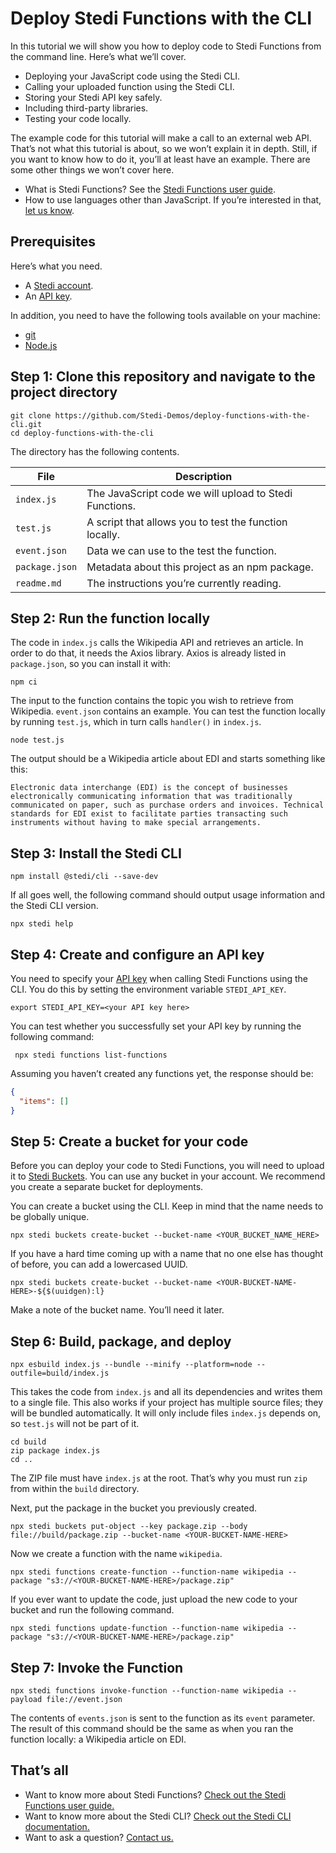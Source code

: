 # Deploy Stedi Functions with the CLI

In this tutorial we will show you how to deploy code to Stedi Functions from the command line. Here’s what we’ll cover.

- Deploying your JavaScript code using the Stedi CLI.
- Calling your uploaded function using the Stedi CLI.
- Storing your Stedi API key safely.
- Including third-party libraries.
- Testing your code locally.

The example code for this tutorial will make a call to an external web API. That’s not what this tutorial is about, so we won’t explain it in depth. Still, if you want to know how to do it, you’ll at least have an example. There are some other things we won’t cover here.

- What is Stedi Functions? See the [Stedi Functions user guide](https://www.stedi.com/docs/functions).
- How to use languages other than JavaScript. If you’re interested in that, [let us know](https://www.stedi.com/contact).

## Prerequisites

Here’s what you need.

- A [Stedi account](https://www.stedi.com/auth/sign-up).
- An [API key](https://www.stedi.com/app/settings/api-keys). 

In addition, you need to have the following tools available on your machine:

- [git](https://git-scm.com/downloads)
- [Node.js](https://nodejs.org/)

## Step 1: Clone this repository and navigate to the project directory

```console
git clone https://github.com/Stedi-Demos/deploy-functions-with-the-cli.git
cd deploy-functions-with-the-cli
```

The directory has the following contents.

File           | Description
---------------|------------
`index.js`     | The JavaScript code we will upload to Stedi Functions.
`test.js`      | A script that allows you to test the function locally.
`event.json`   | Data we can use to the test the function.
`package.json` | Metadata about this project as an npm package.
`readme.md`    | The instructions you’re currently reading.

## Step 2: Run the function locally

The code in `index.js` calls the Wikipedia API and retrieves an article. In order to do that, it needs the Axios library. Axios is already listed in `package.json`, so you can install it with:

```console
npm ci
```

The input to the function contains the topic you wish to retrieve from Wikipedia. `event.json` contains an example. You can test the function locally by running `test.js`, which in turn calls `handler()` in `index.js`.

```console
node test.js
```

The output should be a Wikipedia article about EDI and starts something like this:

```
Electronic data interchange (EDI) is the concept of businesses electronically communicating information that was traditionally communicated on paper, such as purchase orders and invoices. Technical standards for EDI exist to facilitate parties transacting such instruments without having to make special arrangements.
```

## Step 3: Install the Stedi CLI

```console
npm install @stedi/cli --save-dev
```

If all goes well, the following command should output usage information and the Stedi CLI version.

```console
npx stedi help
```

## Step 4: Create and configure an API key

You need to specify your [API key](https://www.stedi.com/app/settings/api-keys) when calling Stedi Functions using the CLI. You do this by setting the environment variable `STEDI_API_KEY`.

```
export STEDI_API_KEY=<your API key here>
```

You can test whether you successfully set your API key by running the following command:

```console
 npx stedi functions list-functions
 ```

Assuming you haven’t created any functions yet, the response should be:

```json
{
  "items": []
}
```

## Step 5: Create a bucket for your code

Before you can deploy your code to Stedi Functions, you will need to upload it to [Stedi Buckets](https://www.stedi.com/docs/buckets). You can use any bucket in your account. We recommend you create a separate bucket for deployments.

You can create a bucket using the CLI. Keep in mind that the name needs to be globally unique.

```console
npx stedi buckets create-bucket --bucket-name <YOUR_BUCKET_NAME_HERE>
```

If you have a hard time coming up with a name that no one else has thought of before, you can add a lowercased UUID.

```console
npx stedi buckets create-bucket --bucket-name <YOUR-BUCKET-NAME-HERE>-${$(uuidgen):l}
```

Make a note of the bucket name. You’ll need it later.

## Step 6: Build, package, and deploy

```console
npx esbuild index.js --bundle --minify --platform=node --outfile=build/index.js
```

This takes the code from `index.js` and all its dependencies and writes them to a single file. This also works if your project has multiple source files; they will be bundled automatically. It will only include files `index.js` depends on, so `test.js` will not be part of it.

```console
cd build
zip package index.js
cd ..
```

The ZIP file must have `index.js` at the root. That’s why you must run `zip` from within the `build` directory.

Next, put the package in the bucket you previously created.

```console
npx stedi buckets put-object --key package.zip --body file://build/package.zip --bucket-name <YOUR-BUCKET-NAME-HERE>
```

Now we create a function with the name `wikipedia`.

```console
npx stedi functions create-function --function-name wikipedia --package "s3://<YOUR-BUCKET-NAME-HERE>/package.zip"
```

If you ever want to update the code, just upload the new code to your bucket and run the following command.

```console
npx stedi functions update-function --function-name wikipedia --package "s3://<YOUR-BUCKET-NAME-HERE>/package.zip"
```

## Step 7: Invoke the Function

```console
npx stedi functions invoke-function --function-name wikipedia --payload file://event.json
```

The contents of `events.json` is sent to the function as its `event` parameter. The result of this command should be the same as when you ran the function locally: a Wikipedia article on EDI.

## That’s all

- Want to know more about Stedi Functions? [Check out the Stedi Functions user guide.](https://www.stedi.com/docs/functions)
- Want to know more about the Stedi CLI? [Check out the Stedi CLI documentation.](https://www.npmjs.com/package/@stedi/cli)
- Want to ask a question? [Contact us.](https://www.stedi.com/contact)
